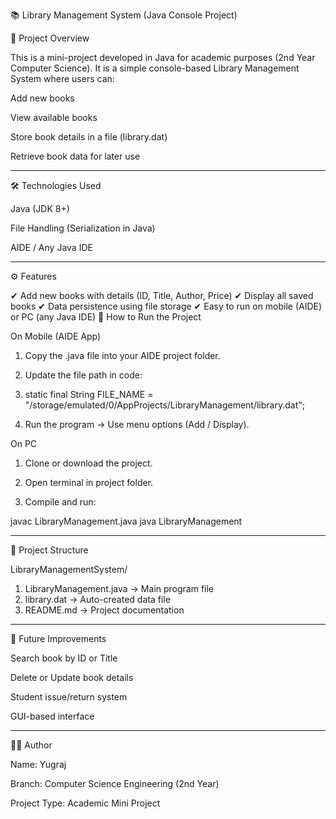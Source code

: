 📚 Library Management System (Java Console Project)

📌 Project Overview

This is a mini-project developed in Java for academic purposes (2nd Year Computer Science).
It is a simple console-based Library Management System where users can:

Add new books

View available books

Store book details in a file (library.dat)

Retrieve book data for later use



---

🛠️ Technologies Used

Java (JDK 8+)

File Handling (Serialization in Java)

AIDE / Any Java IDE



---

⚙️ Features

✔ Add new books with details (ID, Title, Author, Price)
✔ Display all saved books
✔ Data persistence using file storage
✔ Easy to run on mobile (AIDE) or PC (any Java IDE)
🚀 How to Run the Project

On Mobile (AIDE App)

1. Copy the .java file into your AIDE project folder.


2. Update the file path in code:
3. static final String FILE_NAME = "/storage/emulated/0/AppProjects/LibraryManagement/library.dat";
3. Run the program → Use menu options (Add / Display).



On PC

1. Clone or download the project.


2. Open terminal in project folder.


3. Compile and run:

javac LibraryManagement.java 
java LibraryManagement




---

📂 Project Structure

LibraryManagementSystem/
1. LibraryManagement.java  → Main program file
2. library.dat             → Auto-created data file
3. README.md               → Project documentation


---

🎯 Future Improvements

Search book by ID or Title

Delete or Update book details

Student issue/return system

GUI-based interface



---

👨‍💻 Author

Name: Yugraj

Branch: Computer Science Engineering (2nd Year)

Project Type: Academic Mini Project

